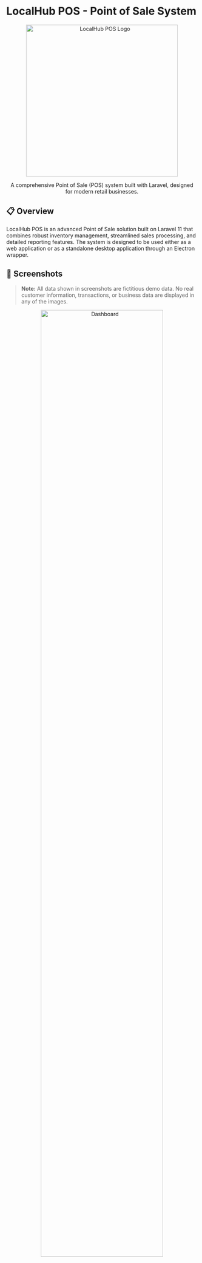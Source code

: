 # LocalHub POS - Point of Sale System

<div align="center">
  <img src="public/images/logo.png" alt="LocalHub POS Logo" width="400">
</div>

<p align="center">
  A comprehensive Point of Sale (POS) system built with Laravel, designed for modern retail businesses.
</p>

## 📋 Overview

LocalHub POS is an advanced Point of Sale solution built on Laravel 11 that combines robust inventory management, streamlined sales processing, and detailed reporting features. The system is designed to be used either as a web application or as a standalone desktop application through an Electron wrapper.

## 📸 Screenshots

> **Note:** All data shown in screenshots are fictitious demo data. No real customer information, transactions, or business data are displayed in any of the images.

<p align="center">
  <img src="public/screenshots/dashboard.png" alt="Dashboard" width="80%">
  <p align="center"><em>Dashboard - Main administrative interface</em></p>
</p>

<div style="display: flex; justify-content: space-between; margin-bottom: 20px;">
  <div style="flex: 1; margin-right: 10px;">
    <img src="public/screenshots/pos-screen.png" alt="POS Screen" width="100%">
    <p align="center"><em>POS Interface - Streamlined checkout process</em></p>
  </div>
  <div style="flex: 1; margin-left: 10px;">
    <img src="public/screenshots/inventory.png" alt="Inventory Management" width="100%">
    <p align="center"><em>Inventory Management - Stock tracking and control</em></p>
  </div>
</div>

<div style="display: flex; justify-content: space-between;">
  <div style="flex: 1; margin-right: 10px;">
    <img src="public/screenshots/reports.png" alt="Sales Reports" width="100%">
    <p align="center"><em>Sales Reports - Detailed analytics and insights</em></p>
  </div>
  <div style="flex: 1; margin-left: 10px;">
    <img src="public/screenshots/receipt.png" alt="Receipt Preview" width="100%">
    <p align="center"><em>Sale Preview - Professional customer receipts, Refunds and Exchanges</em></p>
  </div>
</div>

## 🌟 Key Features

### 💼 Sales Management
- **Multi-payment processing**: Support for Cash, Credit Card, Mobile Pay, and COD
- **Intuitive Sales UI**: Fast checkout process with product search and scanning
- **Discount System**: Apply percentage or fixed discounts to entire sales or individual items
- **Returns & Exchanges**: Process returns and exchanges with full tracking
- **Gift Items**: Add complementary items to any purchase

### 📦 Inventory Management
- **Complete CRUD Operations**: For Products, Categories, and Brands
- **Stock Control**: Real-time inventory tracking with low stock alerts
- **Product Variants**: Support for products with multiple variants (size, color)
- **Parent-Child Relationships**: Group related products under a parent item
- **Bulk Import/Export**: Import/export inventory data via Excel/CSV

### 🏷️ Barcode System
- **Automatic Generation**: Generate barcodes for all inventory items
- **Custom Label Printing**: Print barcode labels in various formats
- **Scanning Support**: Scan barcodes using device camera or barcode scanner
- **Label Customization**: Customize barcode label appearance

### 🧾 Receipts & Invoices
- **Thermal Printing**: Direct integration with thermal receipt printers
- **PDF Generation**: Generate professional PDF invoices
- **Customizable Templates**: Customize receipt/invoice layout and content
- **Digital Receipts**: Option to email receipts to customers

### 📊 Reporting & Analytics
- **Sales Reports**: Daily, weekly, monthly, and custom date range reports
- **Inventory Reports**: Stock levels, inventory valuation, and movement history
- **Payment Method Reports**: Track sales by payment method
- **Brand Performance**: Analyze sales performance by brand
- **Excel/CSV Export**: Export all reports in various formats

### 💵 Cash Management
- **Cash Tracking**: Monitor cash drawer contents
- **End-of-day Reconciliation**: Verify cash against sales records
- **Expense Recording**: Log and categorize business expenses
- **Cash Flow Reports**: Track all cash movements

### ⚙️ Store Settings
- **Customizable Branding**: Configure store name, logo, and contact information
- **Receipt Customization**: Customize receipt footer messages and policies
- **User Management**: Create and manage user accounts with different access levels
- **System Preferences**: Configure system behavior and defaults

## 💻 Technical Features

### 🖥️ Desktop Application
- **Cross-platform Desktop App**: Run as a standalone application on Windows and macOS
- **Offline Capability**: Core functionality works without internet connection
- **Native Printer Integration**: Direct integration with receipt printers

### 🔒 Security
- **Role-based Access Control**: Different permission levels for Admins, Managers, and Cashiers
- **Audit Trail**: Track all important system actions
- **Secure Authentication**: Modern authentication flow with Laravel Breeze

### 🔧 Integration & Backup
- **Automated Backups**: Scheduled database backups with Spatie Laravel Backup
- **Export/Import System**: Export and import system data for migration
- **API Endpoints**: RESTful API for potential integrations

## 🎯 Project Purpose

LocalHub POS was developed to provide small to medium-sized retail businesses with an affordable yet powerful point of sale solution. It addresses common pain points in retail operations:

- Complex inventory management with parent-child product relationships
- Need for detailed sales analytics and reporting
- Efficient barcode generation and scanning 
- Professional receipt generation and printing
- Cash management and reconciliation
- Multi-user access with role-based permissions

Whether you run a clothing store with multiple variants, a grocery store with inventory tracking needs, or any retail business requiring sales and inventory management, LocalHub POS provides the tools you need.

## 💻 Technologies Used

This project leverages a modern tech stack:

### Backend
- **Laravel 11.x** - PHP framework providing the core architecture
- **MySQL** - Database system for data storage
- **Spatie Permissions** - Role and permission management
- **Spatie Backup** - Automated database backups
- **Laravel Breeze** - Authentication scaffolding

### Frontend
- **TailwindCSS** - Utility-first CSS framework
- **AlpineJS** - Lightweight JavaScript framework
- **Filament** - Admin panel and CRUD interface
- **Blade** - Laravel's templating engine

### Third-party Integrations
- **Picqer Barcode Generator** - For barcode generation
- **Mike42/escpos-php** - For thermal receipt printing
- **Laravel Excel/CSV** - For importing/exporting data
- **Laravel DomPDF** - For PDF generation

### Desktop Application
- **Electron.js** - For wrapping the web app as a desktop application

## 🏗️ Project Structure

```
app/
├── Console/            # Console commands
├── Exports/            # Excel export definitions
├── Http/               # Controllers, Middleware, Requests
├── Models/             # Eloquent models
├── Providers/          # Service providers
└── Services/           # Business logic services

config/                 # Configuration files
database/
├── migrations/         # Database migrations
└── seeders/            # Database seeders

public/                 # Publicly accessible files
├── build/              # Compiled assets
└── images/             # Static images

resources/              # Frontend resources
└── views/              # Blade templates
```

## 🤝 Contributing

We welcome contributions to LocalHub POS! Here's how you can help:

1. Fork the repository
2. Create your feature branch (`git checkout -b feature/amazing-feature`)
3. Commit your changes (`git commit -m 'Add some amazing feature'`)
4. Push to the branch (`git push origin feature/amazing-feature`)
5. Open a Pull Request

Please make sure to update tests as appropriate.

## 🐛 Bug Reporting

Found a bug? Please report it by creating an issue in this repository. Be sure to include:

- Detailed description of the bug
- Steps to reproduce
- Expected behavior
- Screenshots (if applicable)
- System information

## 📝 Development Roadmap

Future plans for LocalHub POS include:

- [ ] Integration with payment gateways (Stripe, PayPal)
- [ ] Customer loyalty program
- [ ] Multi-language support
- [ ] Advanced inventory forecasting
- [ ] Mobile app version
- [ ] Cloud synchronization across multiple devices
- [ ] Enhanced reporting and analytics

## 📜 Changelog

### v1.0.0 (April 2025)
- Initial release with core POS functionality
- Inventory management
- Sales processing
- Reporting system
- Desktop application wrapper

## 📦 Installation

### Requirements
- PHP 8.2 or higher
- MySQL 5.7 or higher
- Composer
- Node.js and NPM

### Web Application Setup

```bash
# Clone the repository
git clone https://github.com/yourusername/localhub-pos.git
cd localhub-pos

# Install PHP dependencies
composer install

# Install JavaScript dependencies
npm install

# Create environment file and generate application key
cp .env.example .env
php artisan key:generate

# Configure database in .env file
# DB_CONNECTION=mysql
# DB_HOST=127.0.0.1
# DB_PORT=3306
# DB_DATABASE=localhub_pos
# DB_USERNAME=root
# DB_PASSWORD=

# Run migrations and seeders
php artisan migrate --seed

# Build frontend assets
npm run build

# Start the development server
php artisan serve
```

### Desktop Application Setup

```bash
# After setting up the web application
# Build the desktop application
npm run electron:build

# The built application will be available in the dist_electron directory
```

## 🖨️ Printer Setup

### Thermal Receipt Printer
1. Configure your printer name in the `printer_config.json` file
2. For Windows: Ensure printer drivers are installed
3. For macOS: CUPS printing system is utilized

### Barcode Label Printer
1. Ensure the printer is correctly installed on your system
2. Adjust label size and format in the application settings

## 👥 User Roles

- **Administrator**: Full access to all system features
- **Manager**: Access to inventory, sales, and basic reports
- **Cashier**: Access to sales processing and basic inventory lookup

Default admin login:
- Email: admin@example.com
- Password: password

## 🌐 Progressive Web App (PWA)

LocalHub POS can be installed as a PWA on supported devices, providing a native-like experience on mobile and desktop browsers with internet connection.

## 📱 Mobile Compatibility

The application is fully responsive and optimized for use on tablets and mobile devices, making it suitable for businesses with mobile point-of-sale needs.

## 🔄 Data Backup

Automated database backups are configured using Spatie Laravel Backup. By default, backups run daily and are stored in the `storage/app/backups` directory.

## 🔐 License

This project is licensed under the [MIT license](https://opensource.org/licenses/MIT).

## 📞 Support

For support and inquiries, please contact noureldinfarag@gmail.com or open an issue on GitHub.

---

Built with ❤️ using Laravel and modern web technologies.

